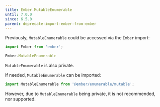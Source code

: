 ```yaml
---
title: Ember.MutableEnumerable
until: 7.0.0
since: 6.5.0
parent: deprecate-import-ember-from-ember
---
```



Previously, `MutableEnumerable` could be accessed via the `Ember` import:
```js
import Ember from 'ember';

Ember.MutableEnumerable
```
`MutableEnumerable` is also private.

If needed, `MutableEnumerable` can be imported:
```js
import MutableEnumerable from '@ember/enumerable/mutable';
```

However, due to `MutableEnumerable` being private, it is not recommended, nor supported.
